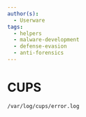 ```yaml
---
author(s):
  - Userware
tags:
  - helpers
  - malware-development
  - defense-evasion
  - anti-forensics
---
```

# CUPS

```
/var/log/cups/error.log
```